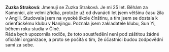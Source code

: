 
**Zuzka Straková**: Jmenuji se Zuzka Straková. Je mi 25 let. Běhám za Kamenici, ale velmi zřídka, protože už od dvanácti let jsem většinu času žila v Anglii. Studovala jsem na vysoké škole čínštinu, a tím jsem se dostala k orienťáckému klubu v Nanjingu. Poznala jsem zakladatele klubu, Sun Yi, během roku studia v Číně.  
Ráda bych upozornila rodiče, že toto soustředění není pod záštitou žádné oficiální organizace, a proto se počítá s tím, že účastníci budou zodpovědní sami za sebe. 
